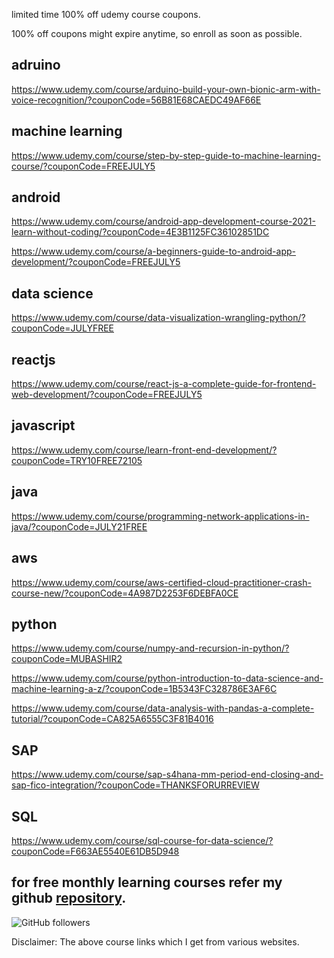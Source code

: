 

limited time 100% off udemy course coupons.

100% off coupons might expire anytime, so enroll as soon as possible.

adruino
------------------------
https://www.udemy.com/course/arduino-build-your-own-bionic-arm-with-voice-recognition/?couponCode=56B81E68CAEDC49AF66E

machine learning
----------------
https://www.udemy.com/course/step-by-step-guide-to-machine-learning-course/?couponCode=FREEJULY5

android
-------------
https://www.udemy.com/course/android-app-development-course-2021-learn-without-coding/?couponCode=4E3B1125FC36102851DC

https://www.udemy.com/course/a-beginners-guide-to-android-app-development/?couponCode=FREEJULY5

data science
--------------------------
https://www.udemy.com/course/data-visualization-wrangling-python/?couponCode=JULYFREE

reactjs
-------------------
https://www.udemy.com/course/react-js-a-complete-guide-for-frontend-web-development/?couponCode=FREEJULY5

javascript
----------------------

https://www.udemy.com/course/learn-front-end-development/?couponCode=TRY10FREE72105

java
--------------------

https://www.udemy.com/course/programming-network-applications-in-java/?couponCode=JULY21FREE


aws
------------------------
https://www.udemy.com/course/aws-certified-cloud-practitioner-crash-course-new/?couponCode=4A987D2253F6DEBFA0CE

python
---------------------
https://www.udemy.com/course/numpy-and-recursion-in-python/?couponCode=MUBASHIR2

https://www.udemy.com/course/python-introduction-to-data-science-and-machine-learning-a-z/?couponCode=1B5343FC328786E3AF6C

https://www.udemy.com/course/data-analysis-with-pandas-a-complete-tutorial/?couponCode=CA825A6555C3F81B4016

SAP
--------------------
https://www.udemy.com/course/sap-s4hana-mm-period-end-closing-and-sap-fico-integration/?couponCode=THANKSFORURREVIEW

SQL
-------------
https://www.udemy.com/course/sql-course-for-data-science/?couponCode=F663AE5540E61DB5D948


for free monthly learning courses refer my github [repository](https://github.com/josepraveen/free_month_learning_resources/tree/main/resources).
--------------------------------------------------------------------------------------
<img alt="GitHub followers" src="https://img.shields.io/github/followers/josepraveen?style=social">


Disclaimer: The above course links which I get from various websites. 






